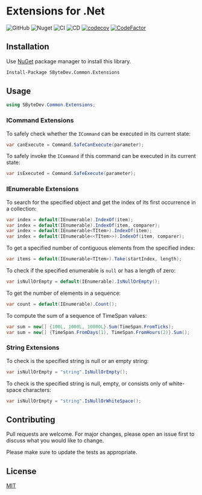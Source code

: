 # Extensions for .Net
![GitHub](https://img.shields.io/github/license/SByteDev/Net.Common.Extensions.svg)
![Nuget](https://img.shields.io/nuget/v/SByteDev.Common.Extensions.svg)
![CI](https://github.com/SByteDev/Net.Common.Extensions/workflows/CI/badge.svg)
![CD](https://github.com/SByteDev/Net.Common.Extensions/workflows/CD/badge.svg)
[![codecov](https://codecov.io/gh/SByteDev/Net.Common.Extensions/branch/develop/graph/badge.svg)](https://codecov.io/gh/SByteDev/Net.Common.Extensions)
[![CodeFactor](https://www.codefactor.io/repository/github/sbytedev/net.common.extensions/badge)](https://www.codefactor.io/repository/github/sbytedev/net.common.extensions)

## Installation

Use [NuGet](https://www.nuget.org) package manager to install this library.

```bash
Install-Package SByteDev.Common.Extensions
```

## Usage
```cs
using SByteDev.Common.Extensions;
```

### ICommand Extensions
To safely check whether the `ICommand` can be executed in its current state:

```cs
var canExecute = Command.SafeCanExecute(parameter);
```

To safely invoke the `ICommand` if this command can be executed in its current state:

```cs
var isExecuted = Command.SafeExecute(parameter);
```

### IEnumerable Extensions
To search for the specified object and get the index of its first occurrence in a collection:

```cs
var index = default(IEnumerable).IndexOf(item);
var index = default(IEnumerable).IndexOf(item, comparer);
var index = default(IEnumerable<TItem>).IndexOf(item);
var index = default(IEnumerable<<TItem>>).IndexOf(item, comparer);
```

To get a specified number of contiguous elements from the specified index:

```cs
var items = default(IEnumerable<TItem>).Take(startIndex, length);
```

To check if the specified enumerable is `null` or has a length of zero:

```cs
var isNullOrEmpty = default(IEnumerable).IsNullOrEmpty();
```

To get the number of elements in a sequence:

```cs
var count = default(IEnumerable).Count();
```

To compute the sum of a sequence of TimeSpan values:

```cs
var sum = new[] {100L, 1000L, 10000L}.Sum(TimeSpan.FromTicks);
var sum = new[] {TimeSpan.FromDays(1), TimeSpan.FromHours(2)}.Sum();
```

### String Extensions
To check is the specified string is null or an empty string:

```cs
var isNullOrEmpty = "string".IsNullOrEmpty();
```

To check is the specified string is null, empty, or consists only of white-space characters:

```cs
var isNullOrEmpty = "string".IsNullOrWhiteSpace();
```

## Contributing
Pull requests are welcome. For major changes, please open an issue first to discuss what you would like to change.

Please make sure to update the tests as appropriate.

## License
[MIT](https://choosealicense.com/licenses/mit/)